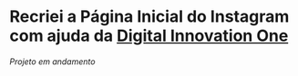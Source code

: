 # Recriei a Página Inicial do Instagram com ajuda da [Digital Innovation One](https://digitalinnovation.one/)

###### Projeto em andamento
